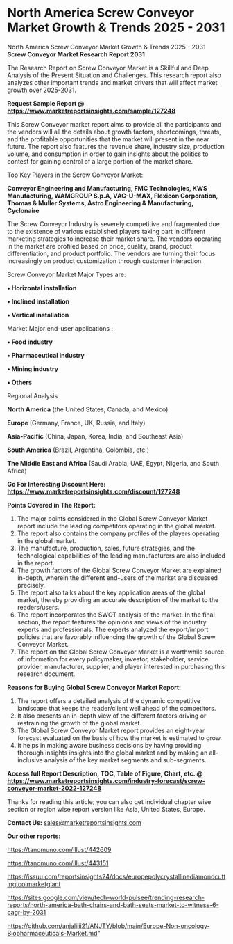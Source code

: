 # North America Screw Conveyor Market Growth & Trends 2025 - 2031
 North America Screw Conveyor Market Growth & Trends 2025 - 2031
<strong>Screw Conveyor Market Research Report 2031</strong>

The Research Report on Screw Conveyor Market is a Skillful and Deep Analysis of the Present Situation and Challenges. This research report also analyzes other important trends and market drivers that will affect market growth over 2025-2031.

<strong>Request Sample Report @ <a href=https://www.marketreportsinsights.com/sample/127248>https://www.marketreportsinsights.com/sample/127248</a></strong>

This Screw Conveyor market report aims to provide all the participants and the vendors will all the details about growth factors, shortcomings, threats, and the profitable opportunities that the market will present in the near future. The report also features the revenue share, industry size, production volume, and consumption in order to gain insights about the politics to contest for gaining control of a large portion of the market share.

Top Key Players in the Screw Conveyor Market:

<strong>Conveyor Engineering and Manufacturing, FMC Technologies, KWS Manufacturing, WAMGROUP S.p.A, VAC-U-MAX, Flexicon Corporation, Thomas & Muller Systems, Astro Engineering & Manufacturing, Cyclonaire</strong>

The Screw Conveyor Industry is severely competitive and fragmented due to the existence of various established players taking part in different marketing strategies to increase their market share. The vendors operating in the market are profiled based on price, quality, brand, product differentiation, and product portfolio. The vendors are turning their focus increasingly on product customization through customer interaction.

Screw Conveyor Market Major Types are:

<strong>• Horizontal installation

• Inclined installation

• Vertical installation</strong>

Market Major end-user applications :

<strong>• Food industry

• Pharmaceutical industry

• Mining industry

• Others</strong>

Regional Analysis

</u><strong><b>North America</b></strong> (the United States, Canada, and Mexico)

<strong><b>Europe </b></strong>(Germany, France, UK, Russia, and Italy)

<strong><b>Asia-Pacific</b></strong> (China, Japan, Korea, India, and Southeast Asia)

<strong><b>South America</b></strong> (Brazil, Argentina, Colombia, etc.)

<strong><b>The Middle East and Africa</b></strong> (Saudi Arabia, UAE, Egypt, Nigeria, and South Africa)

<strong>Go For Interesting Discount Here: <a href=https://www.marketreportsinsights.com/discount/127248>https://www.marketreportsinsights.com/discount/127248</a></strong>

<strong>Points Covered in The Report:</strong>
<ol>
  <li>The major points considered in the Global Screw Conveyor Market report include the leading competitors operating in the global market.</li>
  <li>The report also contains the company profiles of the players operating in the global market.</li>
  <li>The manufacture, production, sales, future strategies, and the technological capabilities of the leading manufacturers are also included in the report.</li>
  <li>The growth factors of the Global Screw Conveyor Market are explained in-depth, wherein the different end-users of the market are discussed precisely.</li>
  <li>The report also talks about the key application areas of the global market, thereby providing an accurate description of the market to the readers/users.</li>
  <li>The report incorporates the SWOT analysis of the market. In the final section, the report features the opinions and views of the industry experts and professionals. The experts analyzed the export/import policies that are favorably influencing the growth of the Global Screw Conveyor Market.</li>
  <li>The report on the Global Screw Conveyor Market is a worthwhile source of information for every policymaker, investor, stakeholder, service provider, manufacturer, supplier, and player interested in purchasing this research document.</li>
</ol>
<strong>Reasons for Buying Global Screw Conveyor Market Report:</strong>

<ol>
  <li>The report offers a detailed analysis of the dynamic competitive landscape that keeps the reader/client well ahead of the competitors.</li>
  <li>It also presents an in-depth view of the different factors driving or restraining the growth of the global market.</li>
  <li>The Global Screw Conveyor Market report provides an eight-year forecast evaluated on the basis of how the market is estimated to grow.</li>
  <li>It helps in making aware business decisions by having providing thorough insights insights into the global market and by making an all-inclusive analysis of the key market segments and sub-segments.</li>
</ol>
<strong>Access full Report Description, TOC, Table of Figure, Chart, etc. @ <a href=https://www.marketreportsinsights.com/industry-forecast/screw-conveyor-market-2022-127248>https://www.marketreportsinsights.com/industry-forecast/screw-conveyor-market-2022-127248</a></strong>


Thanks for reading this article; you can also get individual chapter wise section or region wise report version like Asia, United States, Europe.

<strong>Contact Us:</strong>
sales@marketreportsinsights.com

<strong>Our other reports:</strong>

<a href=https://tanomuno.com/illust/442609>https://tanomuno.com/illust/442609</a>

<a href=https://tanomuno.com/illust/443151>https://tanomuno.com/illust/443151</a>

<a href=https://issuu.com/reportsinsights24/docs/europepolycrystallinediamondcuttingtoolmarketgiant>https://issuu.com/reportsinsights24/docs/europepolycrystallinediamondcuttingtoolmarketgiant</a>

<a href=https://sites.google.com/view/tech-world-pulsee/trending-research-reports/north-america-bath-chairs-and-bath-seats-market-to-witness-6-cagr-by-2031>https://sites.google.com/view/tech-world-pulsee/trending-research-reports/north-america-bath-chairs-and-bath-seats-market-to-witness-6-cagr-by-2031</a>

<a href=https://github.com/anjaliiii21/ANJTY/blob/main/Europe-Non-oncology-Biopharmaceuticals-Market.md>https://github.com/anjaliiii21/ANJTY/blob/main/Europe-Non-oncology-Biopharmaceuticals-Market.md</a>"
